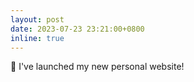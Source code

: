 ```yaml
---
layout: post
date: 2023-07-23 23:21:00+0800
inline: true
---
```


📢 I've launched my new personal website!

